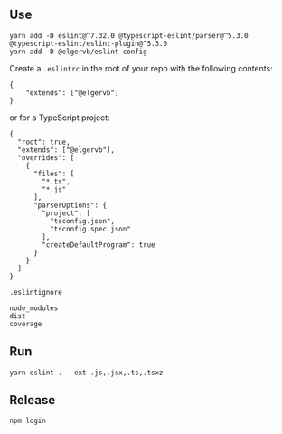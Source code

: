 

## Use

```
yarn add -D eslint@^7.32.0 @typescript-eslint/parser@^5.3.0 @typescript-eslint/eslint-plugin@^5.3.0
yarn add -D @elgervb/eslint-config
```

Create a `.eslintrc` in the root of your repo with the following contents:
```
{
    "extends": ["@elgervb"]
}
```

or for a TypeScript project:
```
{
  "root": true,
  "extends": ["@elgervb"],
  "overrides": [
    {
      "files": [
        "*.ts",
        "*.js"
      ],
      "parserOptions": {
        "project": [
          "tsconfig.json",
          "tsconfig.spec.json"
        ],
        "createDefaultProgram": true
      }
    }
  ]
}
```

`.eslintignore`
```
node_modules
dist
coverage
```

## Run
`yarn eslint . --ext .js,.jsx,.ts,.tsxz`


## Release

```
npm login

```
